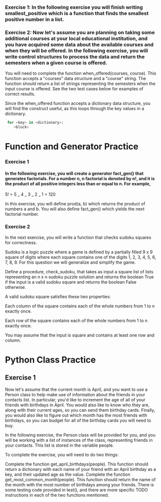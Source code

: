 ### Exercise 1: In the following exercise you will finish writing smallest_positive which is a function that finds the smallest positive number in a list.

### Exercise 2: Now let's assume you are planning on taking some additional courses at your local educational institution, and you have acquired some data about the available courses and when they will be offered. In the following exercise, you will write control structures to process the data and return the semesters when a given course is offered.

You will need to complete the function when_offered(courses, course). This function accepts a "courses" data structure and a "course" string. The function should return a list of strings representing the semesters when the input course is offered. See the two test cases below for examples of correct results.

Since the when_offered function accepts a dictionary data structure, you will find the construct useful, as this loops through the key values in a dictionary.

```python
 for <key> in <dictionary>:
    <block>
```

# Function and Generator Practice

### Exercise 1

#### In the following exercise, you will create a generator fact_gen() that generates factorials. For a number n, n factorial is denoted by n!, and it is the product of all positive integers less than or equal to n. For example,

5! = 5 _ 4 _ 3 _ 2 _ 1 = 120

In this exercise, you will define prod(a, b) which returns the product of numbers a and b. You will also define fact_gen() which yields the next factorial number.

### Exercise 2

In the next exercise, you will write a function that checks sudoku squares for correctness.

Sudoku is a logic puzzle where a game is defined by a partially filled 9 x 9 square of digits where each square contains one of the digits 1, 2, 3, 4, 5, 6, 7, 8, 9. For this question we will generalize and simplify the game.

Define a procedure, check_sudoku, that takes as input a square list of lists representing an n x n sudoku puzzle solution and returns the boolean True if the input is a valid sudoku square and returns the boolean False otherwise.

A valid sudoku square satisfies these two properties:

Each column of the square contains each of the whole numbers from 1 to n exactly once.

Each row of the square contains each of the whole numbers from 1 to n exactly once.

You may assume that the input is square and contains at least one row and column.

# Python Class Practice

## Exercise 1

Now let's assume that the current month is April, and you want to use a Person class to help make use of information about the friends in your contacts list. In particular, you'd like to increment the age of all of your friends with birthdays in April. You would also like to know who they are, along with their current ages, so you can send them birthday cards. Finally, you would also like to figure out which month has the most friends with birthdays, so you can budget for all of the birthday cards you will need to buy.

In the following exercise, the Person class will be provided for you, and you will be working with a list of instances of the class, representing friends in your contacts. This list is stored in the variable people.

To complete the exercise, you will need to do two things:

Complete the function get_april_birthdays(people). This function should return a dictionary with each name of your friend with an April birthday as a key, and their updated age as the value.
Complete the function get_most_common_month(people). This function should return the name of the month with the most number of birthdays among your friends.
There is some testing code provided in test(), and there are more specific TODO instructions in each of the two functions mentioned.
